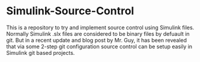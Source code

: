 # Simulink-Source-Control
This is a repository to try and implement source control using Simulink files. Normally Simulink .slx files are considered to be binary files by defuault in git. But in a recent update and blog post by Mr. Guy, it has been revealed that via some 2-step git configuration source control can be setup easily in Simulink git based projects. 
